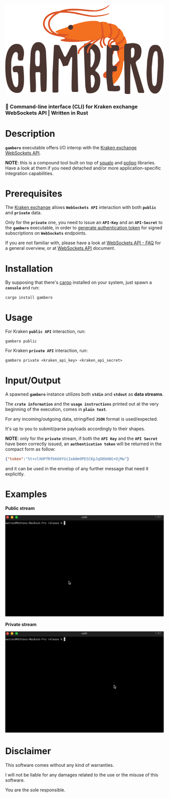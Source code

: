 ![gambero](./gambero-logo.png)
=

### 🦐 Command-line interface (CLI) for Kraken exchange WebSockets API | Written in Rust

# Description

**```gambero```** executable offers I/O interop with the [Kraken exchange WebSockets API](https://support.kraken.com/hc/en-us/sections/360003493672-WebSocket-API).

**NOTE**: this is a compound tool built on top of [squalo](https://crates.io/crates/squalo) and [polipo](https://crates.io/crates/polipo) libraries. Have a look at them if you need detached and/or more application-specific integration capabilities.

# Prerequisites

The [Kraken exchange](https://kraken.com) allows **```WebSockets API```** interaction with both **```public```** and **```private```** data.

Only for the **```private```** one, you need to issue an **```API-Key```** and an **```API-Secret```** to the **```gambero```** executable, in order to [generate authentication token](https://www.kraken.com/features/api#ws-auth) for signed subscriptions on **```WebSockets```** endpoints.

If you are not familiar with, please have a look at [WebSockets API - FAQ](https://support.kraken.com/hc/en-us/articles/360022326871-Kraken-WebSocket-API-Frequently-Asked-Questions#1) for a general overview, or at [WebSockets API](https://docs.kraken.com/websockets/) document.

# Installation

By supposing that there's [cargo](https://doc.rust-lang.org/cargo/) installed on your system, just spawn a **```console```** and run:

```console
cargo install gambero
```

# Usage

For Kraken **```public API```** interaction, run:

```console
gambero public
```

For Kraken **```private API```** interaction, run:

```console
gambero private <kraken_api_key> <kraken_api_secret>
```

# Input/Output

A spawned **```gambero```** instance utilizes both **```stdin```** and **```stdout```** as **data streams**.

The **```crate information```** and the **```usage instructions```** printed out at the very beginning of the execution, comes in **```plain text```**.

For any incoming/outgoing data, stringified **```JSON```** format is used/expected.

It's up to you to submit/parse payloads accordingly to their shapes.

**NOTE**: only for the **```private```** stream, if both the **```API Key```** and the **```API Secret```** have been correctly issued, an **```authentication token```** will be returned in the compact form as follow:

```json
{"token":"5t+vlXHPfRfb660YUiIeA0m9PESCKpJqO0bH8G+OjMw"}
```

and it can be used in the envelop of any further message that need it explicitly.

# Examples

**Public stream**

![gambero-public-stream](./media/gambero-public-stream.gif)

**Private stream**

![gambero-private-stream](./media/gambero-private-stream.gif)

# Disclaimer

This software comes without any kind of warranties.

I will not be liable for any damages related to the use or the misuse of this software.

You are the sole responsible.

